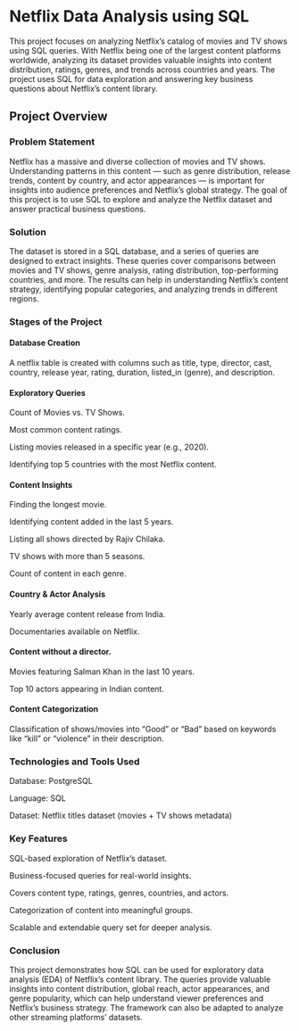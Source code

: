 # **Netflix Data Analysis using SQL**

This project focuses on analyzing Netflix’s catalog of movies and TV shows using SQL queries. With Netflix being one of the largest content platforms worldwide, analyzing its dataset provides valuable insights into content distribution, ratings, genres, and trends across countries and years. The project uses SQL for data exploration and answering key business questions about Netflix’s content library.

## Project Overview
### Problem Statement

Netflix has a massive and diverse collection of movies and TV shows. Understanding patterns in this content — such as genre distribution, release trends, content by country, and actor appearances — is important for insights into audience preferences and Netflix’s global strategy. The goal of this project is to use SQL to explore and analyze the Netflix dataset and answer practical business questions.

### Solution

The dataset is stored in a SQL database, and a series of queries are designed to extract insights. These queries cover comparisons between movies and TV shows, genre analysis, rating distribution, top-performing countries, and more. The results can help in understanding Netflix’s content strategy, identifying popular categories, and analyzing trends in different regions.

### Stages of the Project

#### Database Creation

A netflix table is created with columns such as title, type, director, cast, country, release year, rating, duration, listed_in (genre), and description.

#### Exploratory Queries

Count of Movies vs. TV Shows.

Most common content ratings.

Listing movies released in a specific year (e.g., 2020).

Identifying top 5 countries with the most Netflix content.

#### Content Insights

Finding the longest movie.

Identifying content added in the last 5 years.

Listing all shows directed by Rajiv Chilaka.

TV shows with more than 5 seasons.

Count of content in each genre.

#### Country & Actor Analysis

Yearly average content release from India.

Documentaries available on Netflix.

#### Content without a director.

Movies featuring Salman Khan in the last 10 years.

Top 10 actors appearing in Indian content.

#### Content Categorization

Classification of shows/movies into “Good” or “Bad” based on keywords like “kill” or “violence” in their description.

### Technologies and Tools Used

Database: PostgreSQL

Language: SQL

Dataset: Netflix titles dataset (movies + TV shows metadata)

### Key Features

SQL-based exploration of Netflix’s dataset.

Business-focused queries for real-world insights.

Covers content type, ratings, genres, countries, and actors.

Categorization of content into meaningful groups.

Scalable and extendable query set for deeper analysis.

### Conclusion

This project demonstrates how SQL can be used for exploratory data analysis (EDA) of Netflix’s content library. The queries provide valuable insights into content distribution, global reach, actor appearances, and genre popularity, which can help understand viewer preferences and Netflix’s business strategy. The framework can also be adapted to analyze other streaming platforms’ datasets.
